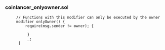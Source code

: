 ### coinlancer_onlyowner.sol

```solidity
     // Functions with this modifier can only be executed by the owner
     modifier onlyOwner() {
         require(msg.sender != owner); {
             
          }
          _;
      }
```
